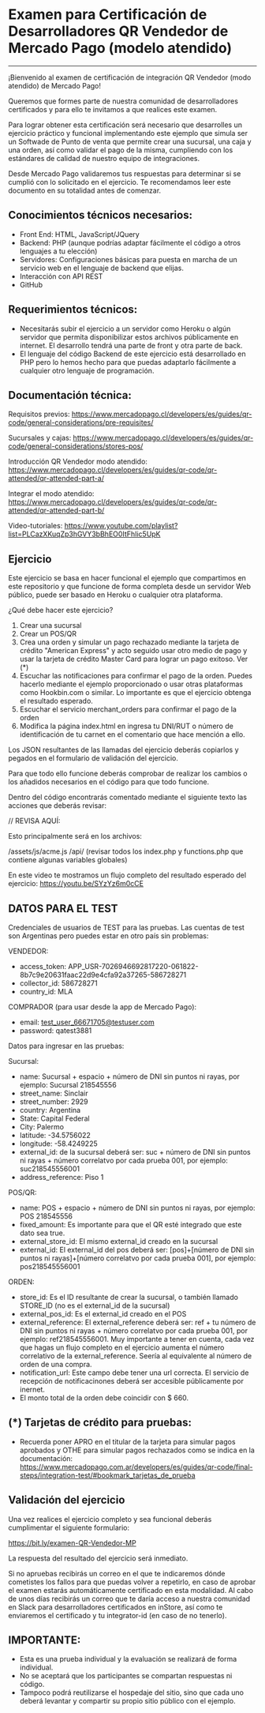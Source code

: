 # Examen para Certificación de Desarrolladores QR Vendedor de Mercado Pago (modelo atendido)
--------------------------------

¡Bienvenido al examen de certificación de integración QR Vendedor (modo atendido) de Mercado Pago!

Queremos que formes parte de nuestra comunidad de desarrolladores certificados y para ello te invitamos a que realices este examen.

Para lograr obtener esta certificación será necesario que desarrolles un ejercicio práctico y funcional implementando este ejemplo que simula ser un Softwade de Punto de venta que permite crear una sucursal, una caja y una orden, así como validar el pago de la misma, cumpliendo con los estándares de calidad de nuestro equipo de integraciones.

Desde Mercado Pago validaremos tus respuestas para determinar si se cumplió con lo solicitado en el ejercicio. Te recomendamos leer este documento en su totalidad antes de comenzar.

Conocimientos técnicos necesarios:
----------------------------------
- Front End: HTML, JavaScript/JQuery
- Backend: PHP (aunque podrías adaptar fácilmente el código a otros lenguajes a tu elección)
- Servidores: Configuraciones básicas para puesta en marcha de un servicio web en el lenguaje de backend que elijas.
- Interacción con API REST
- GitHub

Requerimientos técnicos:
------------------------
- Necesitarás subir el ejercicio a un servidor como Heroku o algún servidor que permita disponibilizar estos archivos públicamente en internet. El desarrollo tendrá una parte de front y otra parte de back.
- El lenguaje del código Backend de este ejercicio está desarrollado en PHP pero lo hemos hecho para que puedas adaptarlo fácilmente a cualquier otro lenguaje de programación.

Documentación técnica:
----------------------
Requisitos previos:
https://www.mercadopago.cl/developers/es/guides/qr-code/general-considerations/pre-requisites/

Sucursales y cajas:
https://www.mercadopago.cl/developers/es/guides/qr-code/general-considerations/stores-pos/

Introducción QR Vendedor modo atendido:
https://www.mercadopago.cl/developers/es/guides/qr-code/qr-attended/qr-attended-part-a/

Integrar el modo atendido:
https://www.mercadopago.cl/developers/es/guides/qr-code/qr-attended/qr-attended-part-b/

Video-tutoriales:
https://www.youtube.com/playlist?list=PLCazXKuqZp3hGVY3bBhEO0ItFhIic5UpK

Ejercicio
---------

Este ejercicio se basa en hacer funcional el ejemplo que compartimos en este repositorio y que funcione de forma completa desde un servidor Web público, puede ser basado en Heroku o cualquier otra plataforma.

¿Qué debe hacer este ejercicio?

1) Crear una sucursal   
2) Crear un POS/QR
3) Crea una orden y simular un pago rechazado mediante la tarjeta de crédito "American Express" y acto seguido usar otro medio de pago y usar la tarjeta de crédito Master Card para lograr un pago exitoso. Ver (*)
5) Escuchar las notificaciones para confirmar el pago de la orden. Puedes hacerlo mediante el ejemplo proporcionado o usar otras plataformas como Hookbin.com o similar. Lo importante es que el ejercicio obtenga el resultado esperado.
6) Escuchar el servicio merchant_orders para confirmar el pago de la orden
7) Modifica la página index.html en ingresa tu DNI/RUT o número de identificación de tu carnet en el comentario que hace mención a ello.
   
Los JSON resultantes de las llamadas del ejercicio deberás copiarlos y pegados en el formulario de validación del ejercicio.

Para que todo ello funcione deberás comprobar de realizar los cambios o los añadidos necesarios en el código para que todo funcione.

Dentro del código encontrarás comentado mediante el siguiente texto las acciones que deberás revisar:

// REVISA AQUÍ: 

Esto principalmente será en los archivos:

/assets/js/acme.js
/api/ (revisar todos los index.php y functions.php que contiene algunas variables globales)


En este video te mostramos un flujo completo del resultado esperado del ejercicio:
https://youtu.be/SYzYz6m0cCE



DATOS PARA EL TEST
--------------------------------------------------

Credenciales de usuarios de TEST para las pruebas. Las cuentas de test son Argentinas pero puedes estar en otro país sin problemas:

VENDEDOR:
- access_token: APP_USR-7026946692817220-061822-8b7c9e20631faac22d9e4cfa92a37265-586728271
- collector_id: 586728271
- country_id: MLA

COMPRADOR (para usar desde la app de Mercado Pago):
- email: test_user_66671705@testuser.com
- password: qatest3881

Datos para ingresar en las pruebas:

Sucursal:
   - name: Sucursal + espacio + número de DNI sin puntos ni rayas, por ejemplo: Sucursal 218545556
   - street_name: Sinclair
   - street_number: 2929
   - country: Argentina
   - State: Capital Federal
   - City: Palermo
   - latitude: -34.5756022
   - longitude: -58.4249225
   - external_id: de la sucursal deberá ser: suc + número de DNI sin puntos ni rayas + número correlatvo por cada prueba 001, por ejemplo: suc218545556001
   - address_reference: Piso 1   

POS/QR:
   - name: POS + espacio + número de DNI sin puntos ni rayas, por ejemplo: POS 218545556
   - fixed_amount: Es importante para que el QR esté integrado que este dato sea true.
   - external_store_id: El mismo external_id creado en la sucursal
   - external_id: El external_id del pos deberá ser: [pos]+[número de DNI sin puntos ni rayas]+[número correlatvo por cada prueba 001], por ejemplo: pos218545556001
   
ORDEN:
   - store_id: Es el ID resultante de crear la sucursal, o también llamado STORE_ID (no es el external_id de la sucursal)
   - external_pos_id: Es el external_id creado en el POS
   - external_reference: El external_reference deberá ser: ref + tu número de DNI sin puntos ni rayas + número correlatvo por cada prueba 001, por ejemplo: ref218545556001. Muy importante a tener en cuenta, cada vez que hagas un flujo completo en el ejercicio aumenta el número correlativo de la external_reference. Seería al equivalente al número de orden de una compra.
   - notification_url: Este campo debe tener una url correcta. El servicio de recepción de notificacinones deberá ser accesible públicamente por inernet.
   - El monto total de la orden debe coincidir con $ 660.

 

(*) Tarjetas de crédito para pruebas: 
---------------------------------
- Recuerda poner APRO en el titular de la tarjeta para simular pagos aprobados y OTHE para simular pagos rechazados como se indica en la documentación:
https://www.mercadopago.com.ar/developers/es/guides/qr-code/final-steps/integration-test/#bookmark_tarjetas_de_prueba


Validación del ejercicio
------

Una vez realices el ejercicio completo y sea funcional deberás cumplimentar el siguiente formulario:

https://bit.ly/examen-QR-Vendedor-MP

La respuesta del resultado del ejercicio será inmediato. 

Si no apruebas recibirás un correo en el que te indicaremos dónde cometistes los fallos para que puedas volver a repetirlo, en caso de aprobar el examen estarás automáticamente certificado en esta modalidad. Al cabo de unos días recibirás un correo que te daría acceso a nuestra comunidad en Slack para desarrolladores certificados en inStore, así como te enviaremos el certificado y tu integrator-id (en caso de no tenerlo).



IMPORTANTE:
------

- Esta es una prueba individual y la evaluación se realizará de forma individual.
- No se aceptará que los participantes se compartan respuestas ni código.
- Tampoco podrá reutilizarse el hospedaje del sitio, sino que cada uno deberá levantar y compartir su propio sitio público con el ejemplo.







